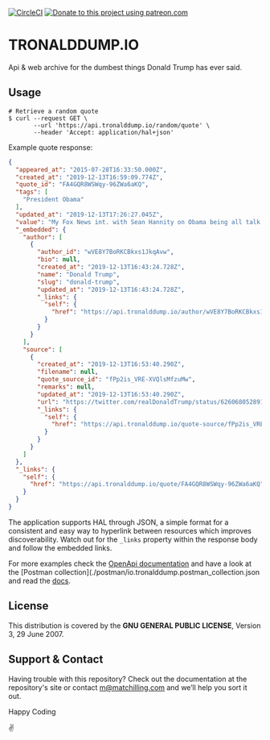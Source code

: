 [![CircleCI](https://circleci.com/gh/tronalddump-io/tronald-app/tree/master.svg?style=svg)](https://circleci.com/gh/tronalddump-io/tronald-app/tree/master)
[![Donate to this project using patreon.com](https://img.shields.io/badge/patreon-donate-yellow.svg)](https://www.patreon.com/matchilling)

# TRONALDDUMP.IO

Api & web archive for the dumbest things Donald Trump has ever said.

## Usage

```shell
# Retrieve a random quote
$ curl --request GET \
       --url 'https://api.tronalddump.io/random/quote' \
       --header 'Accept: application/hal+json'
```

Example quote response:
```json
{
  "appeared_at": "2015-07-28T16:33:50.000Z",
  "created_at": "2019-12-13T16:59:09.774Z",
  "quote_id": "FA4GQR8WSWqy-96ZWa6aKQ",
  "tags": [
    "President Obama"
  ],
  "updated_at": "2019-12-13T17:26:27.045Z",
  "value": "My Fox News int. with Sean Hannity on Obama being all talk & no action & making America Great Again! http://t.co/RqP6MNnR7h",
  "_embedded": {
    "author": [
      {
        "author_id": "wVE8Y7BoRKCBkxs1JkqAvw",
        "bio": null,
        "created_at": "2019-12-13T16:43:24.728Z",
        "name": "Donald Trump",
        "slug": "donald-trump",
        "updated_at": "2019-12-13T16:43:24.728Z",
        "_links": {
          "self": {
            "href": "https://api.tronalddump.io/author/wVE8Y7BoRKCBkxs1JkqAvw"
          }
        }
      }
    ],
    "source": [
      {
        "created_at": "2019-12-13T16:53:40.290Z",
        "filename": null,
        "quote_source_id": "fPp2is_VRE-XVQlsMfzuMw",
        "remarks": null,
        "updated_at": "2019-12-13T16:53:40.290Z",
        "url": "https://twitter.com/realDonaldTrump/status/626068052891836416",
        "_links": {
          "self": {
            "href": "https://api.tronalddump.io/quote-source/fPp2is_VRE-XVQlsMfzuMw"
          }
        }
      }
    ]
  },
  "_links": {
    "self": {
      "href": "https://api.tronalddump.io/quote/FA4GQR8WSWqy-96ZWa6aKQ"
    }
  }
}
```

The application supports HAL through JSON, a simple format for a consistent and
easy way to hyperlink between resources which improves discoverability. Watch
out for the `_links` property within the response body and follow the embedded
links.

For more examples check the [OpenApi documentation](https://api.tronalddump.io/documentation)
and have a look at the [Postman collection](./postman/io.tronalddump.postman_collection.json
and read the [docs](https://docs.tronalddump.io/).

## License

This distribution is covered by the **GNU GENERAL PUBLIC LICENSE**, Version 3, 29 June 2007.

## Support & Contact

Having trouble with this repository? Check out the documentation at the repository's site or contact m@matchilling.com and we’ll help you sort it out.

Happy Coding

:v: